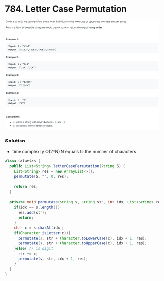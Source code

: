 # 784. Letter Case Permutation

![784%20Letter%20Case%20Permutation%20107e090ef7b0433191f9edffcb37ee77/Untitled.png](784%20Letter%20Case%20Permutation%20107e090ef7b0433191f9edffcb37ee77/Untitled.png)

### Solution

- time complexity O(2^N) N equals to the number of characters

```java
class Solution {
  public List<String> letterCasePermutation(String S) {
    List<String> res = new ArrayList<>();
    permutate(S, "", 0, res);

    return res;
  }

  private void permutate(String s, String str, int idx, List<String> res){
    if(idx == s.length()){
      res.add(str);
      return;
    }
    char c = s.charAt(idx);
    if(Character.isLetter(c)){
      permutate(s, str + Character.toLowerCase(c), idx + 1, res);
      permutate(s, str + Character.toUpperCase(c), idx + 1, res);
    }else{ // is digit
      str += c;
      permutate(s, str, idx + 1, res);
    }
  }
}
```